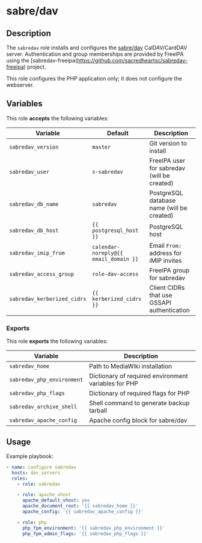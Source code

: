 sabre/dav
=========

Description
-----------

The `sabredav` role installs and configures the [sabre/dav](https://sabre.io/dav/)
CalDAV/CardDAV server. Authentication and group memberships are provided by
FreeIPA using the [sabredav-freeipa(https://github.com/sacredheartsc/sabredav-freeipa)
project.

This role configures the PHP application only; it does not configure the webserver.


Variables
---------

This role **accepts** the following variables:

Variable                    | Default                               | Description
----------------------------|---------------------------------------|------------
`sabredav_version`          | `master`                              | Git version to install
`sabredav_user`             | `s-sabredav`                          | FreeIPA user for sabredav (will be created)
`sabredav_db_name`          | `sabredav`                            | PostgreSQL database name (will be created)
`sabredav_db_host`          | `{{ postgresql_host }}`               | PostgreSQL host
`sabredav_imip_from`        | `calendar-noreply@{{ email_domain }}` | Email `From:` address for iMIP invites
`sabredav_access_group`     | `role-dav-access`                     | FreeIPA group for sabredav
`sabredav_kerberized_cidrs` | `{{ kerberized_cidrs }}`              | Client CIDRs that use GSSAPI authentication

### Exports

This role **exports** the following variables:

Variable                     | Description
---------------------------|------------
`sabredav_home`            | Path to MediaWiki installation
`sabredav_php_environment` | Dictionary of required environment variables for PHP
`sabredav_php_flags`       | Dictionary of required flags for PHP
`sabredav_archive_shell`   | Shell command to generate backup tarball
`sabredav_apache_config`   | Apache config block for sabre/dav


Usage
-----

Example playbook:

````yaml
- name: configure sabredav
  hosts: dav_servers
  roles:
    - role: sabredav

    - role: apache_vhost
      apache_default_vhost: yes
      apache_document_root: '{{ sabredav_home }}'
      apache_config: '{{ sabredav_apache_config }}'

    - role: php
      php_fpm_environment: '{{ sabredav_php_environment }}'
      php_fpm_admin_flags: '{{ sabredav_php_flags }}'
````

